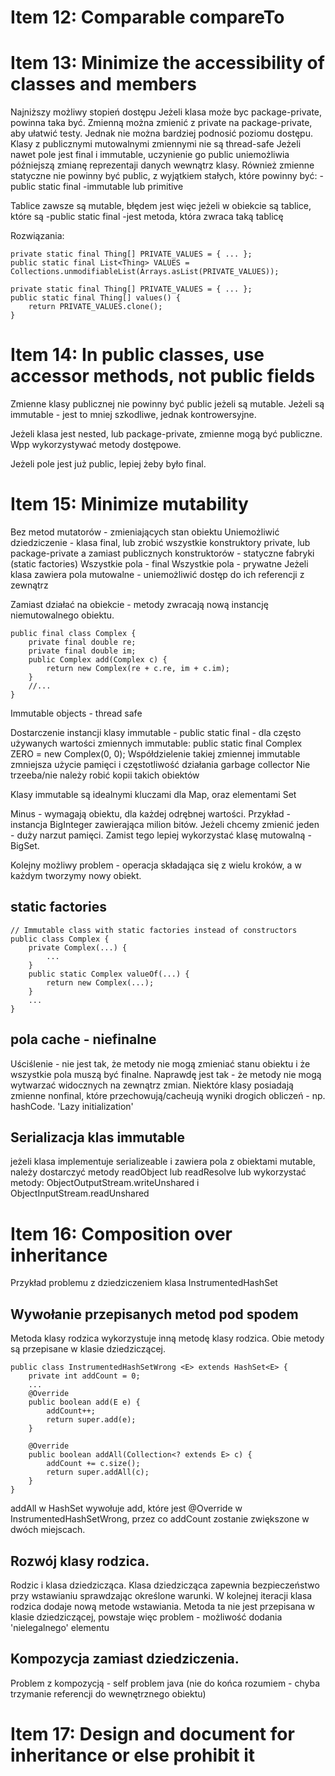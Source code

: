# Item 12: Comparable compareTo

# Item 13: Minimize the accessibility of classes and members
Najniższy możliwy stopień dostępu
Jeżeli klasa może byc package-private, powinna taka być.
Zmienną można zmienić z private na package-private, aby ułatwić testy. Jednak nie można bardziej podnosić poziomu dostępu.
Klasy z publicznymi mutowalnymi zmiennymi nie są thread-safe
Jeżeli nawet pole jest final i immutable, uczynienie go public uniemożliwia późniejszą zmianę reprezentaji danych wewnątrz klasy.
Również zmienne statyczne nie powinny być public, z wyjątkiem stałych, które powinny być:
-public static final
-immutable lub primitive

Tablice zawsze są mutable, błędem jest więc jeżeli w obiekcie są tablice, które są
-public static final
-jest metoda, która zwraca taką tablicę

Rozwiązania:
```
private static final Thing[] PRIVATE_VALUES = { ... };
public static final List<Thing> VALUES = Collections.unmodifiableList(Arrays.asList(PRIVATE_VALUES));
```
```
private static final Thing[] PRIVATE_VALUES = { ... };
public static final Thing[] values() {
    return PRIVATE_VALUES.clone();
}
```

# Item 14: In public classes, use accessor methods, not public fields
Zmienne klasy publicznej nie powinny być public jeżeli są mutable.
Jeżeli są immutable - jest to mniej szkodliwe, jednak kontrowersyjne.

Jeżeli klasa jest nested, lub package-private, zmienne mogą być publiczne.
Wpp wykorzystywać metody dostępowe.

Jeżeli pole jest już public, lepiej żeby było final.

# Item 15: Minimize mutability
Bez metod mutatorów - zmieniających stan obiektu
Uniemożliwić dziedziczenie - klasa final,
                            lub zrobić wszystkie konstruktory private, lub package-private
                            a zamiast publicznych konstruktorów - statyczne fabryki (static factories)
Wszystkie pola - final
Wszystkie pola - prywatne
Jeżeli klasa zawiera pola mutowalne - uniemożliwić dostęp do ich referencji z zewnątrz

Zamiast działać na obiekcie - metody zwracają nową instancję niemutowalnego obiektu.
```
public final class Complex {
    private final double re;
    private final double im;
    public Complex add(Complex c) {
        return new Complex(re + c.re, im + c.im);
    }
    //...
}
```

Immutable objects - thread safe

Dostarczenie instancji klasy immutable - public static final - dla często używanych wartości zmiennych immutable:
public static final Complex ZERO = new Complex(0, 0);
Współdzielenie takiej zmiennej immutable zmniejsza użycie pamięci i częstotliwość działania garbage collector
Nie trzeeba/nie należy robić kopii takich obiektów

Klasy immutable są idealnymi kluczami dla Map, oraz elementami Set

Minus - wymagają obiektu, dla każdej odrębnej wartości.
Przykład - instancja BigInteger zawierająca milion bitów. Jeżeli chcemy zmienić jeden - duży narzut pamięci.
Zamist tego lepiej wykorzystać klasę mutowalną - BigSet.

Kolejny możliwy problem - operacja składająca się z wielu kroków, a w każdym tworzymy nowy obiekt.

## static factories
```
// Immutable class with static factories instead of constructors
public class Complex {
    private Complex(...) {
        ...
    }
    public static Complex valueOf(...) {
        return new Complex(...);
    }
    ...
}
```

## pola cache - niefinalne
Uściślenie - nie jest tak, że metody nie mogą zmieniać stanu obiektu i że wszystkie pola muszą być finalne.
Naprawdę jest tak - że metody nie mogą wytwarzać widocznych na zewnątrz zmian.
Niektóre klasy posiadają zmienne nonfinal, które przechowują/cacheują wyniki drogich obliczeń - np. hashCode.
'Lazy initialization'

## Serializacja klas immutable
jeżeli klasa implementuje serializeable i zawiera pola z obiektami mutable,
należy dostarczyć metody readObject lub readResolve
lub wykorzystać metody:
ObjectOutputStream.writeUnshared i ObjectInputStream.readUnshared

# Item 16: Composition over inheritance
Przykład problemu z dziedziczeniem klasa InstrumentedHashSet
## Wywołanie przepisanych metod pod spodem
Metoda klasy rodzica wykorzystuje inną metodę klasy rodzica.
Obie metody są przepisane w klasie dziedziczącej.
```
public class InstrumentedHashSetWrong <E> extends HashSet<E> {
    private int addCount = 0;
    ...
    @Override
    public boolean add(E e) {
        addCount++;
        return super.add(e);
    }

    @Override
    public boolean addAll(Collection<? extends E> c) {
        addCount += c.size();
        return super.addAll(c);
    }
}
```
addAll w HashSet wywołuje add, które jest @Override w InstrumentedHashSetWrong,
przez co addCount zostanie zwiększone w dwóch miejscach.


## Rozwój klasy rodzica.
Rodzic i klasa dziedzicząca.
Klasa dziedzicząca zapewnia bezpieczeństwo przy wstawianiu sprawdzając określone warunki.
W kolejnej iteracji klasa rodzica dodaje nową metode wstawiania.
Metoda ta nie jest przepisana w klasie dziedziczącej, powstaje więc problem - możliwość dodania 'nielegalnego' elementu

## Kompozycja zamiast dziedziczenia.
Problem z kompozycją - self problem java (nie do końca rozumiem - chyba trzymanie referencji do wewnętrznego obiektu)

# Item 17: Design and document for inheritance or else prohibit it

